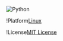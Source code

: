 ![Python](https://img.shields.io/badge/Python-3.13%2B-blue)

<!-- BADGE TO INDICATE LANGUAGE USED IS PYTHON -->

!Platform[Linux](https://img.shields.io/badge/Linux-FCC624?style=for-the-badge&logo=linux&logoColor=black)

<!-- BADGE TO INDICATE PLATFORM USED IS LINUX -->

!License[MIT License](https://img.shields.io/github/license/{MIT}/{repo-name}.svg)

<!-- BADGE TO INDICATE LICENSE USED IS MIT -->

